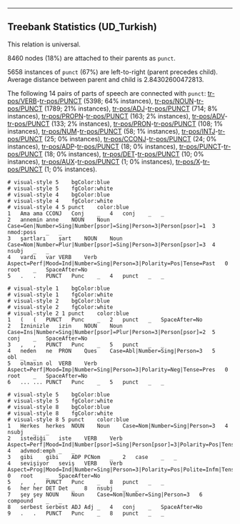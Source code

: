 

--------------------------------------------------------------------------------

## Treebank Statistics (UD_Turkish)

This relation is universal.

8460 nodes (18%) are attached to their parents as `punct`.

5658 instances of `punct` (67%) are left-to-right (parent precedes child).
Average distance between parent and child is 2.84302600472813.

The following 14 pairs of parts of speech are connected with `punct`: [tr-pos/VERB]()-[tr-pos/PUNCT]() (5398; 64% instances), [tr-pos/NOUN]()-[tr-pos/PUNCT]() (1789; 21% instances), [tr-pos/ADJ]()-[tr-pos/PUNCT]() (714; 8% instances), [tr-pos/PROPN]()-[tr-pos/PUNCT]() (163; 2% instances), [tr-pos/ADV]()-[tr-pos/PUNCT]() (133; 2% instances), [tr-pos/PRON]()-[tr-pos/PUNCT]() (108; 1% instances), [tr-pos/NUM]()-[tr-pos/PUNCT]() (58; 1% instances), [tr-pos/INTJ]()-[tr-pos/PUNCT]() (25; 0% instances), [tr-pos/CCONJ]()-[tr-pos/PUNCT]() (24; 0% instances), [tr-pos/ADP]()-[tr-pos/PUNCT]() (18; 0% instances), [tr-pos/PUNCT]()-[tr-pos/PUNCT]() (18; 0% instances), [tr-pos/DET]()-[tr-pos/PUNCT]() (10; 0% instances), [tr-pos/AUX]()-[tr-pos/PUNCT]() (1; 0% instances), [tr-pos/X]()-[tr-pos/PUNCT]() (1; 0% instances).


~~~ conllu
# visual-style 5	bgColor:blue
# visual-style 5	fgColor:white
# visual-style 4	bgColor:blue
# visual-style 4	fgColor:white
# visual-style 4 5 punct	color:blue
1	Ama	ama	CCONJ	Conj	_	4	conj	_	_
2	annemin	anne	NOUN	Noun	Case=Gen|Number=Sing|Number[psor]=Sing|Person=3|Person[psor]=1	3	nmod:poss	_	_
3	şartları	şart	NOUN	Noun	Case=Nom|Number=Plur|Number[psor]=Sing|Person=3|Person[psor]=3	4	nsubj	_	_
4	vardı	var	VERB	Verb	Aspect=Perf|Mood=Ind|Number=Sing|Person=3|Polarity=Pos|Tense=Past	0	root	_	SpaceAfter=No
5	.	.	PUNCT	Punc	_	4	punct	_	_

~~~


~~~ conllu
# visual-style 1	bgColor:blue
# visual-style 1	fgColor:white
# visual-style 2	bgColor:blue
# visual-style 2	fgColor:white
# visual-style 2 1 punct	color:blue
1	(	(	PUNCT	Punc	_	2	punct	_	SpaceAfter=No
2	İzninizle	izin	NOUN	Noun	Case=Ins|Number=Sing|Number[psor]=Plur|Person=3|Person[psor]=2	5	conj	_	SpaceAfter=No
3	,	,	PUNCT	Punc	_	5	punct	_	_
4	neden	ne	PRON	Ques	Case=Abl|Number=Sing|Person=3	5	obl	_	_
5	olmasın	ol	VERB	Verb	Aspect=Perf|Mood=Imp|Number=Sing|Person=3|Polarity=Neg|Tense=Pres	0	root	_	SpaceAfter=No
6	...	...	PUNCT	Punc	_	5	punct	_	_

~~~


~~~ conllu
# visual-style 5	bgColor:blue
# visual-style 5	fgColor:white
# visual-style 8	bgColor:blue
# visual-style 8	fgColor:white
# visual-style 8 5 punct	color:blue
1	Herkes	herkes	NOUN	Noun	Case=Nom|Number=Sing|Person=3	4	nsubj	_	_
2	istediği	iste	VERB	Verb	Aspect=Perf|Mood=Ind|Number[psor]=Sing|Person[psor]=3|Polarity=Pos|Tense=Past|VerbForm=Part	4	advmod:emph	_	_
3	gibi	gibi	ADP	PCNom	_	2	case	_	_
4	sevişiyor	seviş	VERB	Verb	Aspect=Prog|Mood=Ind|Number=Sing|Person=3|Polarity=Pos|Polite=Infm|Tense=Pres	0	root	_	SpaceAfter=No
5	,	,	PUNCT	Punc	_	8	punct	_	_
6	her	her	DET	Det	_	8	nsubj	_	_
7	şey	şey	NOUN	Noun	Case=Nom|Number=Sing|Person=3	6	compound	_	_
8	serbest	serbest	ADJ	Adj	_	4	conj	_	SpaceAfter=No
9	.	.	PUNCT	Punc	_	8	punct	_	_

~~~


